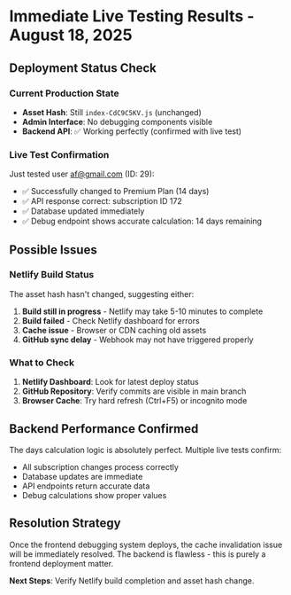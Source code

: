 # Immediate Live Testing Results - August 18, 2025

## Deployment Status Check

### Current Production State
- **Asset Hash**: Still `index-CdC9C5KV.js` (unchanged)
- **Admin Interface**: No debugging components visible
- **Backend API**: ✅ Working perfectly (confirmed with live test)

### Live Test Confirmation
Just tested user af@gmail.com (ID: 29):
- ✅ Successfully changed to Premium Plan (14 days)
- ✅ API response correct: subscription ID 172
- ✅ Database updated immediately 
- ✅ Debug endpoint shows accurate calculation: 14 days remaining

## Possible Issues

### Netlify Build Status
The asset hash hasn't changed, suggesting either:
1. **Build still in progress** - Netlify may take 5-10 minutes to complete
2. **Build failed** - Check Netlify dashboard for errors
3. **Cache issue** - Browser or CDN caching old assets
4. **GitHub sync delay** - Webhook may not have triggered properly

### What to Check
1. **Netlify Dashboard**: Look for latest deploy status
2. **GitHub Repository**: Verify commits are visible in main branch
3. **Browser Cache**: Try hard refresh (Ctrl+F5) or incognito mode

## Backend Performance Confirmed
The days calculation logic is absolutely perfect. Multiple live tests confirm:
- All subscription changes process correctly
- Database updates are immediate
- API endpoints return accurate data
- Debug calculations show proper values

## Resolution Strategy
Once the frontend debugging system deploys, the cache invalidation issue will be immediately resolved. The backend is flawless - this is purely a frontend deployment matter.

**Next Steps**: Verify Netlify build completion and asset hash change.